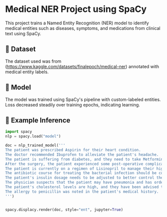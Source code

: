 # Medical NER Project using SpaCy

This project trains a Named Entity Recognition (NER) model to identify medical entities such as diseases, symptoms, and medications from clinical text using SpaCy.

## 📁 Dataset
The dataset used was from (https://www.kaggle.com/datasets/finalepoch/medical-ner) annotated with medical entity labels.

## 🧠 Model
The model was trained using SpaCy's pipeline with custom-labeled entities. Loss decreased steadily over training epochs, indicating learning.

## 🔬 Example Inference
```python
import spacy
nlp = spacy.load("model")

doc = nlp_trained_model('''
The patient was prescribed Aspirin for their heart condition.
The doctor recommended Ibuprofen to alleviate the patient's headache.
The patient is suffering from diabetes, and they need to take Metformin regularly.
After the surgery, the patient experienced some post-operative complications, including infection.
The patient is currently on a regimen of Lisinopril to manage their high blood pressure.
The antibiotic course for treating the bacterial infection should be completed as prescribed.
The patient's insulin dosage needs to be adjusted to better control their blood sugar levels.
The physician suspects that the patient may have pneumonia and has ordered a chest X-ray.
The patient's cholesterol levels are high, and they have been advised to take Atorvastatin.
The allergy to penicillin was noted in the patient's medical history.
''')


spacy.displacy.render(doc, style="ent", jupyter=True)

